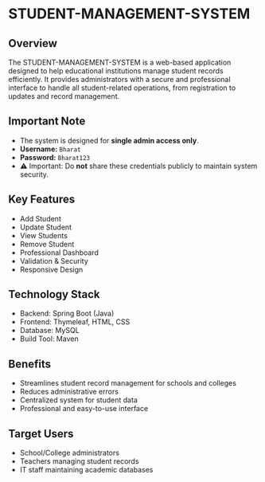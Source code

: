 # STUDENT-MANAGEMENT-SYSTEM

## Overview
The STUDENT-MANAGEMENT-SYSTEM is a web-based application designed to help educational institutions manage student records efficiently. It provides administrators with a secure and professional interface to handle all student-related operations, from registration to updates and record management.

## Important Note
- The system is designed for **single admin access only**.
- **Username:** `Bharat`
- **Password:** `Bharat123`
- ⚠️ Important: Do **not** share these credentials publicly to maintain system security.

## Key Features
- Add Student
- Update Student
- View Students
- Remove Student
- Professional Dashboard
- Validation & Security
- Responsive Design

## Technology Stack
- Backend: Spring Boot (Java)
- Frontend: Thymeleaf, HTML, CSS
- Database: MySQL
- Build Tool: Maven

## Benefits
- Streamlines student record management for schools and colleges
- Reduces administrative errors
- Centralized system for student data
- Professional and easy-to-use interface

## Target Users
- School/College administrators
- Teachers managing student records
- IT staff maintaining academic databases





